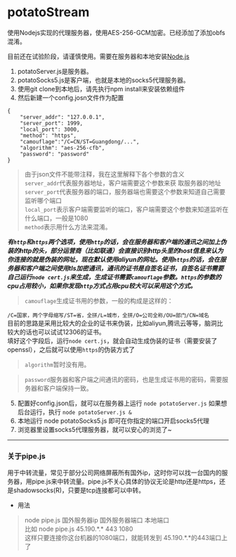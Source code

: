 # potatoStream
使用Nodejs实现的代理服务器，使用AES-256-GCM加密。已经添加了添加obfs混淆。

目前还在试验阶段，请谨慎使用。需要在服务器和本地安装[Node.js](https://nodejs.org/)


1. potatoServer.js是服务器。
2. potatoSocks5.js是客户端，也就是本地的socks5代理服务器。
3. 使用git clone到本地后，请先执行npm install来安装依赖组件
4. 然后新建一个config.josn文件作为配置

```
{
    "server_addr": "127.0.0.1",
    "server_port": 1999,
    "local_port": 3000,
    "method": "https",
    "camouflage":"/C=CN/ST=Guangdong/...",
    "algorithm": "aes-256-cfb",
    "password": "password"
}
```
> 由于json文件不能带注释，我在这里解释下各个参数的含义  
> `server_addr`代表服务器地址，客户端需要这个参数来获 取服务器的地址  
> `server_port`代表服务器的端口，服务器端也需要这个参数来知道自己需要监听哪个端口  
> `local_port`表示客户端需要监听的端口，客户端需要这个参数来知道监听在什么端口，一般是1080  
> `method`表示用什么方法来混淆。  

***有`http`和`https`两个选项，使用`http`的话，会在服务器和客户端的通讯之间加上伪装的http的头，部分运营商（比如联通）会直接识别http头里的host信息来认为你连接的就是伪装的网址，现在默认使用aliyun的网址。使用`https`的话，会在服务器和客户端之间使用tls加密通讯，通讯的证书是自签名证书，自签名证书需要自己运行`node cert.js`来生成，生成证书需要`camouflage`参数。`https`的参数的cpu占用较小，如果你发现`http`方式占用cpu较大可以采用这个方式。***

> `camouflage`生成证书用的参数，一般的构成是这样的：

`/C=国家，两个字母缩写/ST=省，全拼/L=城市，全拼/O=公司全称/OU=部门/CN=域名`  
目前的思路是采用比较大的企业的证书来伪装，比如aliyun,腾讯云等等，脑洞比较大的话也可以试试12306的证书。  
填好这个字段后，运行`node cert.js`，就会自动生成伪装的证书（需要安装了openssl），之后就可以使用`https`的伪装方式了

> `algorithm`暂时没有用。

> `password`服务器和客户端之间通讯的密码，也是生成证书用的密码，需要服务器和客户端保持一致。


5. 配置好config.json后，就可以在服务器上运行 `node potatoServer.js` 如果想后台运行，执行 `node potatoServer.js &`
6. 本地运行 node potatoSocks5.js 即可在你指定的端口开启socks5代理
7. 浏览器里设置socks5代理服务器，就可以安心的浏览了~
---

### 关于pipe.js
用于中转流量，常见于部分公司网络屏蔽所有国外ip，这时你可以找一台国内的服务器，用pipe.js来中转流量。pipe.js不关心具体的协议无论是http还是https，还是shadowsocks(R)，只要是tcp连接都可以中转。

- 用法

 > node pipe.js 国外服务器ip 国外服务器端口 本地端口  
 > 比如 node pipe.js 45.190.\*.\* 443 1080  
 > 这样只要连接你这台机器的1080端口，就能转发到  45.190.*.*的443端口上了